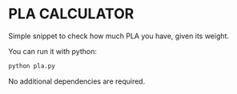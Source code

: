 # PLA CALCULATOR

Simple snippet to check how much PLA you have, given its weight.

You can run it with python:

```bash
python pla.py
```

No additional dependencies are required.
